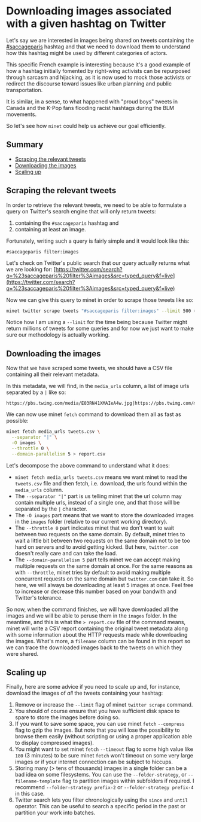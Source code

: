 # Downloading images associated with a given hashtag on Twitter

Let's say we are interested in images being shared on tweets containing the [#saccageparis](https://twitter.com/hashtag/saccageparis) hashtag and that we need to download them to understand how this hashtag might be used by different categories of actors.

This specific French example is interesting because it's a good example of how a hashtag initially fomented by right-wing activists can be repurposed through sarcasm and hijacking, as it is now used to mock those activists or redirect the discourse toward issues like urban planning and public transportation.

It is similar, in a sense, to what happened with "proud boys" tweets in Canada and the K-Pop fans flooding racist hashtags during the BLM movements.

So let's see how `minet` could help us achieve our goal efficiently.

## Summary

- [Scraping the relevant tweets](#scraping-the-relevant-tweets)
- [Downloading the images](#downloading-the-images)
- [Scaling up](#scaling-up)

## Scraping the relevant tweets

In order to retrieve the relevant tweets, we need to be able to formulate a query on Twitter's search engine that will only return tweets:

1. containing the `#saccageparis` hashtag and
2. containing at least an image.

Fortunately, writing such a query is fairly simple and it would look like this:

```
#saccageparis filter:images
```

Let's check on Twitter's public search that our query actually returns what we are looking for: [https://twitter.com/search?q=%23saccageparis%20filter%3Aimages&src=typed_query&f=live](https://twitter.com/search?q=%23saccageparis%20filter%3Aimages&src=typed_query&f=live)

Now we can give this query to minet in order to scrape those tweets like so:

```bash
minet twitter scrape tweets "#saccageparis filter:images" --limit 500 > tweets.csv
```

Notice how I am using a `--limit` for the time being because Twitter might return millions of tweets for some queries and for now we just want to make sure our methodology is actually working.

## Downloading the images

Now that we have scraped some tweets, we should have a CSV file containing all their relevant metadata.

In this metadata, we will find, in the `media_urls` column, a list of image urls separated by a `|` like so:

```
https://pbs.twimg.com/media/E03RN41XMAIeA4w.jpg|https://pbs.twimg.com/media/E03RN4uWEAYaSS8.jpg
```

We can now use minet `fetch` command to download them all as fast as possible:

```bash
minet fetch media_urls tweets.csv \
  --separator "|" \
  -O images \
  --throttle 0 \
  --domain-parallelism 5 > report.csv
```

Let's decompose the above command to understand what it does:

- `minet fetch media_urls tweets.csv` means we want minet to read the `tweets.csv` file and then fetch, i.e. download, the urls found within the `media_urls` column.
- The `--separator "|"` part is us telling minet that the url column may contain multiple urls, instead of a single one, and that those will be separated by the `|` character.
- The `-O images` part means that we want to store the downloaded images in the `images` folder (relative to our current working directory).
- The `--throttle 0` part indicates minet that we don't want to wait between two requests on the same domain. By default, minet tries to wait a little bit between two requests on the same domain not to be too hard on servers and to avoid getting kicked. But here, `twitter.com` doesn't really care and can take the load.
- The `--domain-parallelism 5` part tells minet we can accept making multiple requests on the same domain at once. For the same reasons as with `--throttle`, minet tries by default to avoid making multiple concurrent requests on the same domain but `twitter.com` can take it. So here, we will always be downloading at least 5 images at once. Feel free to increase or decrease this number based on your bandwith and Twitter's tolerance.

So now, when the command finishes, we will have downloaded all the images and we will be able to peruse them in the `images` folder. In the meantime, and this is what the `> report.csv` file of the command means, minet will write a CSV report containing the original tweet metadata along with some information about the HTTP requests made while downloading the images. What's more, a `filename` column can be found in this report so we can trace the downloaded images back to the tweets on which they were shared.

## Scaling up

Finally, here are some advice if you need to scale up and, for instance, download the images of _all_ the tweets containing your hashtag:

1. Remove or increase the `--limit` flag of minet `twitter scrape` command.
2. You should of course ensure that you have sufficient disk space to spare to store the images before doing so.
3. If you want to save some space, you can use minet `fetch` `--compress` flag to gzip the images. But note that you will lose the possibility to browse them easily (without scripting or using a proper application able to display compressed images).
4. You might want to set minet `fetch` `--timeout` flag to some high value like `180` (3 minutes) to be sure minet `fetch` won't timeout on some very large images or if your internet connection can be subject to hiccups.
5. Storing many (> tens of thousands) images in a single folder can be a bad idea on some filesystems. You can use the `--folder-strategy`, or `--filename-template` flag to partition images within subfolders if required. I recommend `--folder-strategy prefix-2` or `--folder-strategy prefix-4` in this case.
6. Twitter search lets you filter chronologically using the `since` and `until` operator. This can be useful to search a specific period in the past or partition your work into batches.
